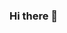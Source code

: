 ### Hi there 👋

<!--
**doyi0107/doyi0107** is a ✨ _special_ ✨ repository because its `README.md` (this file) appears on your GitHub profile.

![header](https://capsule-render.vercel.app/api?
type=rounded&color=timeGradient&text=Welcome%20to%20DOYI's%20GitHub%20👋
&animation=twinkling&fontSize=40&fontAlignY=50&fontAlign=50&height=180)

- 🔭 I’m currently working on ...
- 🌱 I’m currently learning ...
- 👯 I’m looking to collaborate on ...
- 🤔 I’m looking for help with ...
- 💬 Ask me about ...
- 📫 How to reach me: ...
- 😄 Pronouns: ...
- ⚡ Fun fact: ...
-->
